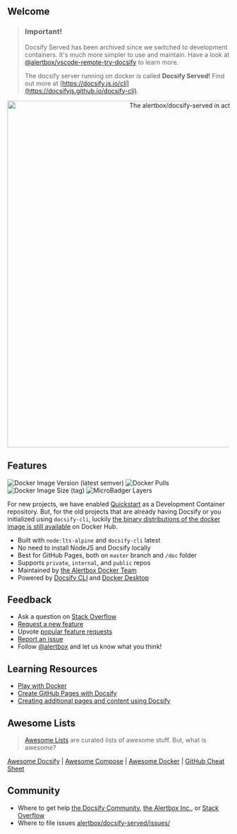 ## Welcome

> ### Important!
> Docsify Served has been archived since we switched  to development containers. It's much more simpler to use and maintain. Have a look at [@alertbox/vscode-remote-try-docsify](https://alertbox.github.io/vscode-remote-try-docsify) to learn more.
>
> The docsify server running on docker is called **Docsify Served!** Find out more at [https://docsify.js.io/cli](https://docsifyjs.github.io/docsify-cli).

<p align="center">
  <img alt="The alertbox/docsify-served in action" src="https://user-images.githubusercontent.com/958227/83913776-9a596a80-a78d-11ea-83ea-b8d953996c21.png" width="786">
</p>

## Features

![Docker Image Version (latest semver)](https://img.shields.io/docker/v/alertbox/docsify-served?sort=semver)
![Docker Pulls](https://img.shields.io/docker/pulls/alertbox/docsify-served)
![Docker Image Size (tag)](https://img.shields.io/docker/image-size/alertbox/docsify-served/latest)
![MicroBadger Layers](https://img.shields.io/microbadger/layers/alertbox/docsify-served)

For new projects, we have enabled [Quickstart](https://github.com/alertbox/vscode-remote-try-docsify/generate/) as a Development Container repository. But, for the old projects that are already having Docsify or you initialized using `docsify-cli`, luckily [the binary distributions of the docker image is still available](https://hub.docker.com/r/alertbox/docsify-served) on Docker Hub.

- Built with `node:lts-alpine` and `docsify-cli` latest
- No need to install NodeJS and Docsify locally
- Best for GitHub Pages, both on `master` branch and `/doc` folder
- Supports `private`, `internal`, and `public` repos
- Maintained by [the Alertbox Docker Team](https://github.com/alertbox/docsify-served/)
- Powered by [Docsify CLI](https://docsifyjs.github.io/docsify-cli/) and [Docker Desktop](https://www.docker.com/products/docker-desktop)

## Feedback

- Ask a question on [Stack Overflow]()
- [Request a new feature](https://github.com/alertbox/docsify-served/issues/new?assignees=&labels=&template=feature_request.md&title=)
- Upvote [popular feature requests](https://github.com/alertbox/docsify-served/issues)
- [Report an issue](https://github.com/alertbox/docsify-served/issues/new?assignees=&labels=&template=bug_report.md&title=)
- Follow [@alertbox](https://twitter.com/alertboxinc) and let us know what you think!

## Learning Resources

- [Play with Docker](https://www.docker.com/play-with-docker)
- [Create GitHub Pages with Docsify](https://www.youtube.com/watch?v=TV88lp7egMw)
- [Creating additional pages and content using Docsify](https://docsify.js.org/#/more-pages)

## Awesome Lists

> [Awesome Lists](https://github.com/sindresorhus/awesome) are curated lists of awesome stuff. But, what is awesome?

[Awesome Docsify](https://github.com/docsifyjs/awesome-docsify/)
 | [Awesome Compose](https://github.com/docker/awesome-compose/)
 | [Awesome Docker](https://github.com/veggiemonk/awesome-docker)
 | [GitHub Cheat Sheet](https://github.com/tiimgreen/github-cheat-sheet)

## Community

- Where to get help [the Docsify Community](https://discord.gg/3NwKFyR/), [the Alertbox Inc.](https://github.com/alertbox/docsify-served/issues/), or [Stack Overflow](https://stackoverflow.com/questions/tagged/docsify)
- Where to file issues [alertbox/docsify-served/issues/](https://github.com/alertbox/docsify-served/issues/)
